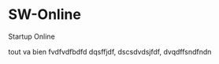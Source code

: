 # SW-Online
Startup Online 

tout va bien
 fvdfvdfbdfd
 dqsffjdf,
 dscsdvdsjfdf,
 dvqdffsndfndn
 
 
